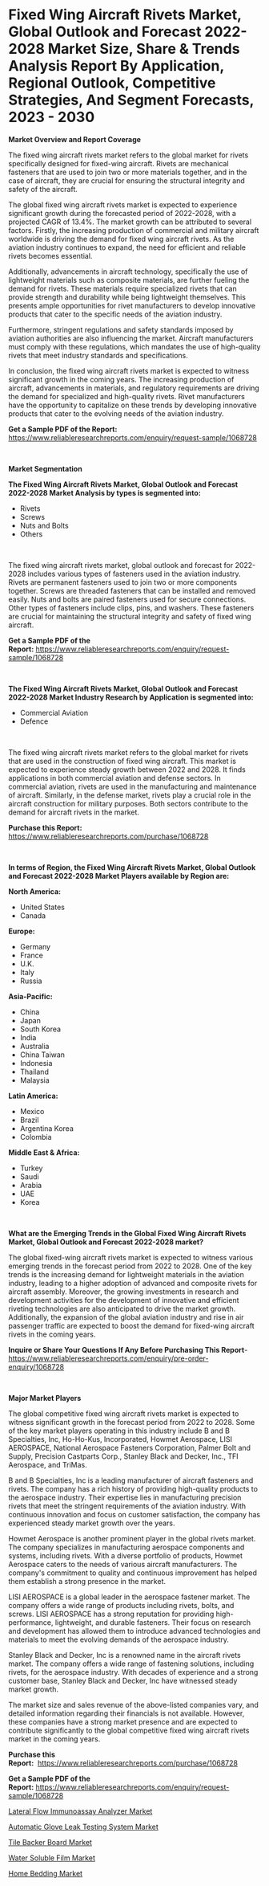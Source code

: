 <p><h1>Fixed Wing Aircraft Rivets Market, Global Outlook and Forecast 2022-2028 Market Size, Share & Trends Analysis Report By Application, Regional Outlook, Competitive Strategies, And Segment Forecasts, 2023 - 2030</h1></p><p><strong>Market Overview and Report Coverage</strong></p>
<p><p>The fixed wing aircraft rivets market refers to the global market for rivets specifically designed for fixed-wing aircraft. Rivets are mechanical fasteners that are used to join two or more materials together, and in the case of aircraft, they are crucial for ensuring the structural integrity and safety of the aircraft.</p><p>The global fixed wing aircraft rivets market is expected to experience significant growth during the forecasted period of 2022-2028, with a projected CAGR of 13.4%. The market growth can be attributed to several factors. Firstly, the increasing production of commercial and military aircraft worldwide is driving the demand for fixed wing aircraft rivets. As the aviation industry continues to expand, the need for efficient and reliable rivets becomes essential.</p><p>Additionally, advancements in aircraft technology, specifically the use of lightweight materials such as composite materials, are further fueling the demand for rivets. These materials require specialized rivets that can provide strength and durability while being lightweight themselves. This presents ample opportunities for rivet manufacturers to develop innovative products that cater to the specific needs of the aviation industry.</p><p>Furthermore, stringent regulations and safety standards imposed by aviation authorities are also influencing the market. Aircraft manufacturers must comply with these regulations, which mandates the use of high-quality rivets that meet industry standards and specifications.</p><p>In conclusion, the fixed wing aircraft rivets market is expected to witness significant growth in the coming years. The increasing production of aircraft, advancements in materials, and regulatory requirements are driving the demand for specialized and high-quality rivets. Rivet manufacturers have the opportunity to capitalize on these trends by developing innovative products that cater to the evolving needs of the aviation industry.</p></p>
<p><strong>Get a Sample PDF of the Report:</strong> <a href="https://www.reliableresearchreports.com/enquiry/request-sample/1068728">https://www.reliableresearchreports.com/enquiry/request-sample/1068728</a></p>
<p>&nbsp;</p>
<p><strong>Market Segmentation</strong></p>
<p><strong>The Fixed Wing Aircraft Rivets Market, Global Outlook and Forecast 2022-2028 Market Analysis by types is segmented into:</strong></p>
<p><ul><li>Rivets</li><li>Screws</li><li>Nuts and Bolts</li><li>Others</li></ul></p>
<p>&nbsp;</p>
<p><p>The fixed wing aircraft rivets market, global outlook and forecast for 2022-2028 includes various types of fasteners used in the aviation industry. Rivets are permanent fasteners used to join two or more components together. Screws are threaded fasteners that can be installed and removed easily. Nuts and bolts are paired fasteners used for secure connections. Other types of fasteners include clips, pins, and washers. These fasteners are crucial for maintaining the structural integrity and safety of fixed wing aircraft.</p></p>
<p><strong>Get a Sample PDF of the Report:</strong>&nbsp;<a href="https://www.reliableresearchreports.com/enquiry/request-sample/1068728">https://www.reliableresearchreports.com/enquiry/request-sample/1068728</a></p>
<p>&nbsp;</p>
<p><strong>The Fixed Wing Aircraft Rivets Market, Global Outlook and Forecast 2022-2028 Market Industry Research by Application is segmented into:</strong></p>
<p><ul><li>Commercial Aviation</li><li>Defence</li></ul></p>
<p>&nbsp;</p>
<p><p>The fixed wing aircraft rivets market refers to the global market for rivets that are used in the construction of fixed wing aircraft. This market is expected to experience steady growth between 2022 and 2028. It finds applications in both commercial aviation and defense sectors. In commercial aviation, rivets are used in the manufacturing and maintenance of aircraft. Similarly, in the defense market, rivets play a crucial role in the aircraft construction for military purposes. Both sectors contribute to the demand for aircraft rivets in the market.</p></p>
<p><strong>Purchase this Report:</strong>&nbsp; <a href="https://www.reliableresearchreports.com/purchase/1068728">https://www.reliableresearchreports.com/purchase/1068728</a></p>
<p>&nbsp;</p>
<p><strong>In terms of Region, the Fixed Wing Aircraft Rivets Market, Global Outlook and Forecast 2022-2028 Market Players available by Region are:</strong></p>
<p>
    <p> <strong> North America: </strong>
        <ul>
            <li>United States</li>
            <li>Canada</li>
        </ul>
        </p> 
    <p> <strong> Europe: </strong>
        <ul>
            <li>Germany</li>
            <li>France</li>
            <li>U.K.</li>
            <li>Italy</li>
            <li>Russia</li>
        </ul>
        </p> 
    <p> <strong> Asia-Pacific: </strong>
        <ul>
            <li>China</li>
            <li>Japan</li>
            <li>South Korea</li>
            <li>India</li>
            <li>Australia</li>
            <li>China Taiwan</li>
            <li>Indonesia</li>
            <li>Thailand</li>
            <li>Malaysia</li>
        </ul>
        </p> 
    <p> <strong> Latin America: </strong>
        <ul>
            <li>Mexico</li>
            <li>Brazil</li>
            <li>Argentina Korea</li>
            <li>Colombia</li>
        </ul>
        </p> 
    <p> <strong> Middle East & Africa: </strong>
        <ul>
            <li>Turkey</li>
            <li>Saudi</li>
            <li>Arabia</li>
            <li>UAE</li>
            <li>Korea</li>
        </ul>
    </p>
    </p>
<p>&nbsp;</p>
<p><strong>What are the Emerging Trends in the Global Fixed Wing Aircraft Rivets Market, Global Outlook and Forecast 2022-2028 market?</strong></p>
<p><p>The global fixed-wing aircraft rivets market is expected to witness various emerging trends in the forecast period from 2022 to 2028. One of the key trends is the increasing demand for lightweight materials in the aviation industry, leading to a higher adoption of advanced and composite rivets for aircraft assembly. Moreover, the growing investments in research and development activities for the development of innovative and efficient riveting technologies are also anticipated to drive the market growth. Additionally, the expansion of the global aviation industry and rise in air passenger traffic are expected to boost the demand for fixed-wing aircraft rivets in the coming years.</p></p>
<p><strong>Inquire or Share Your Questions If Any Before Purchasing This Report</strong>- <a href="https://www.reliableresearchreports.com/enquiry/pre-order-enquiry/1068728">https://www.reliableresearchreports.com/enquiry/pre-order-enquiry/1068728</a></p>
<p>&nbsp;</p>
<p><strong>Major Market Players</strong></p>
<p><p>The global competitive fixed wing aircraft rivets market is expected to witness significant growth in the forecast period from 2022 to 2028. Some of the key market players operating in this industry include B and B Specialties, Inc, Ho-Ho-Kus, Incorporated, Howmet Aerospace, LISI AEROSPACE, National Aerospace Fasteners Corporation, Palmer Bolt and Supply, Precision Castparts Corp., Stanley Black and Decker, Inc., TFI Aerospace, and TriMas.</p><p>B and B Specialties, Inc is a leading manufacturer of aircraft fasteners and rivets. The company has a rich history of providing high-quality products to the aerospace industry. Their expertise lies in manufacturing precision rivets that meet the stringent requirements of the aviation industry. With continuous innovation and focus on customer satisfaction, the company has experienced steady market growth over the years.</p><p>Howmet Aerospace is another prominent player in the global rivets market. The company specializes in manufacturing aerospace components and systems, including rivets. With a diverse portfolio of products, Howmet Aerospace caters to the needs of various aircraft manufacturers. The company's commitment to quality and continuous improvement has helped them establish a strong presence in the market.</p><p>LISI AEROSPACE is a global leader in the aerospace fastener market. The company offers a wide range of products including rivets, bolts, and screws. LISI AEROSPACE has a strong reputation for providing high-performance, lightweight, and durable fasteners. Their focus on research and development has allowed them to introduce advanced technologies and materials to meet the evolving demands of the aerospace industry.</p><p>Stanley Black and Decker, Inc is a renowned name in the aircraft rivets market. The company offers a wide range of fastening solutions, including rivets, for the aerospace industry. With decades of experience and a strong customer base, Stanley Black and Decker, Inc have witnessed steady market growth.</p><p>The market size and sales revenue of the above-listed companies vary, and detailed information regarding their financials is not available. However, these companies have a strong market presence and are expected to contribute significantly to the global competitive fixed wing aircraft rivets market in the coming years.</p></p>
<p><strong>Purchase this Report:</strong>&nbsp;&nbsp;<a href="https://www.reliableresearchreports.com/purchase/1068728">https://www.reliableresearchreports.com/purchase/1068728</a></p>
<p></p>
<p><strong>Get a Sample PDF of the Report:</strong>&nbsp;<a href="https://www.reliableresearchreports.com/enquiry/request-sample/1068728">https://www.reliableresearchreports.com/enquiry/request-sample/1068728</a></p>
<p><p><a href="https://www.reportprime.com/lateral-flow-immunoassay-analyzer-r8952">Lateral Flow Immunoassay Analyzer Market</a></p><p><a href="https://www.reportprime.com/automatic-glove-leak-testing-system-r8955">Automatic Glove Leak Testing System Market</a></p><p><a href="https://medium.com/@soloncarter2662/tile-backer-board-market-size-growth-forecast-2023-2030-b7d6ef01146e">Tile Backer Board Market</a></p><p><a href="https://medium.com/@eltaroberts2662/water-soluble-film-market-size-growth-forecast-2023-2030-cd0ef7854624">Water Soluble Film Market</a></p><p><a href="https://www.linkedin.com/pulse/home-bedding-market-share-amp-new-trends-analysis-report-type-qzwrc/">Home Bedding Market</a></p></p>